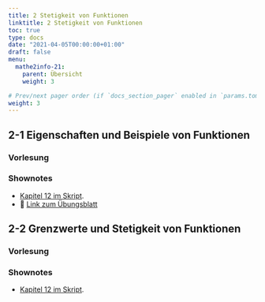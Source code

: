 ```yaml
---
title: 2 Stetigkeit von Funktionen
linktitle: 2 Stetigkeit von Funktionen
toc: true
type: docs
date: "2021-04-05T00:00:00+01:00"
draft: false
menu:
  mathe2info-21:
    parent: Übersicht
    weight: 3

# Prev/next pager order (if `docs_section_pager` enabled in `params.toml`)
weight: 3
---
```


## 2-1 Eigenschaften und Beispiele von Funktionen

### Vorlesung

<div id="pc-lecture-2-1"></div>

### Shownotes

 * [Kapitel 12 im Skript](https://paperhive.org/documents/items/lsDNlcIGTmHL?a=d:dUtyovpIkpJ3).
 * :floppy_disk: [Link zum Übungsblatt](https://elearning.ovgu.de/course/view.php?id=10324)

## 2-2 Grenzwerte und Stetigkeit von Funktionen

### Vorlesung

<div id="pc-lecture-2-2"></div>

### Shownotes

 * [Kapitel 12 im Skript](https://paperhive.org/documents/items/lsDNlcIGTmHL?a=d:PAJBtPWpM6q_).

